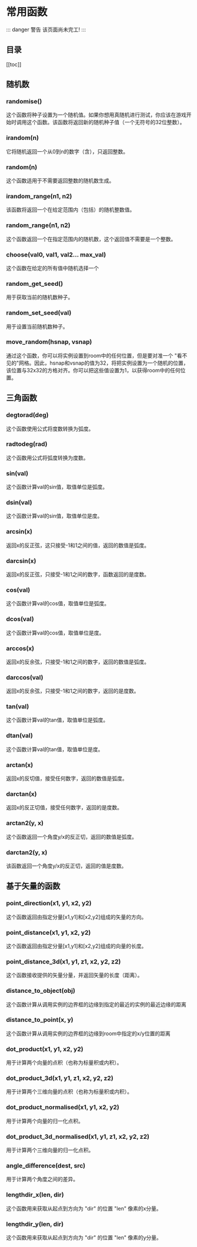 # 常用函数

::: danger 警告
该页面尚未完工!
:::

## 目录

[[toc]]

## 随机数

### randomise()

这个函数将种子设置为一个随机值。如果你想用真随机进行测试，你应该在游戏开始时调用这个函数。该函数将返回新的随机种子值（一个无符号的32位整数）。

### irandom(n)

它将随机返回一个从0到n的数字（含），只返回整数。

###  random(n)

这个函数适用于不需要返回整数的随机数生成。

### irandom_range(n1, n2)

该函数将返回一个在给定范围内（包括）的随机整数值。

### random_range(n1, n2)

这个函数返回一个在指定范围内的随机数，这个返回值不需要是一个整数。

### choose(val0, val1, val2... max_val)

这个函数在给定的所有值中随机选择一个

### random_get_seed()

用于获取当前的随机数种子。

### random_set_seed(val)

用于设置当前随机数种子。

### move_random(hsnap, vsnap)

通过这个函数，你可以将实例设置到room中的任何位置，但是要对准一个 "看不见的"网格。因此，hsnap和vsnap的值为32，将把实例设置为一个随机的位置，该位置与32x32的方格对齐。你可以把这些值设置为1，以获得room中的任何位置。

## 三角函数

### degtorad(deg)

这个函数使用公式将度数转换为弧度。

### radtodeg(rad)

这个函数用公式将弧度转换为度数。

### sin(val)

这个函数计算val的sin值，取值单位是弧度。

### dsin(val)

这个函数计算val的sin值，取值单位是度。

### arcsin(x)

返回x的反正弦，这只接受-1和1之间的值，返回的数值是弧度。

### darcsin(x)

返回x的反正弦，只接受-1和1之间的数字，函数返回的是度数。

### cos(val)

这个函数计算val的cos值，取值单位是弧度。

### dcos(val)

这个函数计算val的cos值，取值单位是度。

### arccos(x)

返回x的反余弦，只接受-1和1之间的数字，返回的数值是弧度。

### darccos(val)

返回x的反余弦，只接受-1和1之间的数字，返回的是度数。

### tan(val)

这个函数计算val的tan值，取值单位是弧度。

### dtan(val)

这个函数计算val的tan值，取值单位是度。

### arctan(x)

返回x的反切值，接受任何数字，返回的数值是弧度。

### darctan(x)

返回x的反正切值，接受任何数字，返回的是度数。

### arctan2(y, x)

这个函数返回一个角度y/x的反正切，返回的数值是弧度。

### darctan2(y, x)

该函数返回一个角度y/x的反正切，返回的值是度数。

## 基于矢量的函数

### point_direction(x1, y1, x2, y2)

这个函数返回由指定分量[x1,y1]和[x2,y2]组成的矢量的方向。

### point_distance(x1, y1, x2, y2)

这个函数返回由指定分量[x1,y1]和[x2,y2]组成的向量的长度。

### point_distance_3d(x1, y1, z1, x2, y2, z2)

这个函数接收提供的矢量分量，并返回矢量的长度（距离）。

### distance_to_object(obj)

这个函数计算从调用实例的边界框的边缘到指定的最近的实例的最近边缘的距离

### distance_to_point(x, y)

这个函数计算从调用实例的边界框的边缘到room中指定的x/y位置的距离

### dot_product(x1, y1, x2, y2)

用于计算两个向量的点积（也称为标量积或内积）。

### dot_product_3d(x1, y1, z1, x2, y2, z2)

用于计算两个三维向量的点积（也称为标量积或内积）。

### dot_product_normalised(x1, y1, x2, y2)

用于计算两个向量的归一化点积。

### dot_product_3d_normalised(x1, y1, z1, x2, y2, z2)

用于计算两个三维向量的归一化点积。

### angle_difference(dest, src)

用于计算两个角度之间的差异。

### lengthdir_x(len, dir)

这个函数用来获取从起点到方向为 "dir" 的位置 "len" 像素的x分量。

### lengthdir_y(len, dir)

这个函数用来获取从起点到方向为 "dir" 的位置 "len" 像素的y分量。